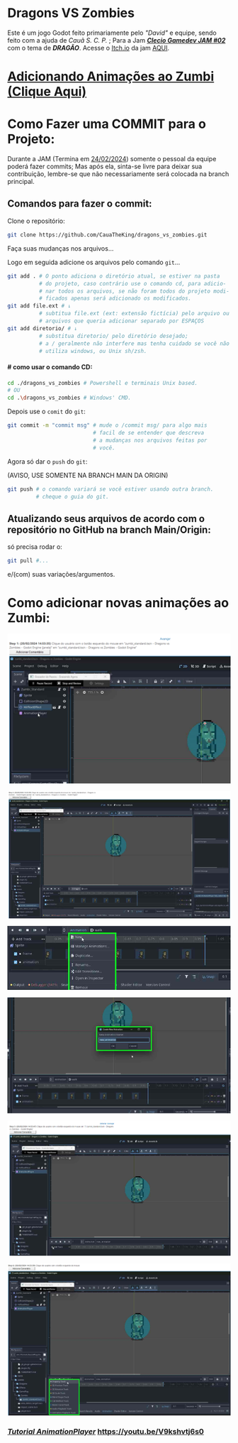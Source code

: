 
# Dragons VS Zombies

Este é um jogo Godot feito primariamente pelo *"David"* e equipe, sendo feito com a ajuda de *Cauã S. C. P.* ;
Para a Jam ***[Clecio Gamedev JAM #02](https://itch.io/jam/clecio-gamedev-jam-02)*** com o tema de ***DRAGÃO***. Acesse o [Itch.io](https://itch.io/jam/clecio-gamedev-jam-02) da jam [AQUI](https://itch.io/jam/clecio-gamedev-jam-02).


# [Adicionando Animações ao Zumbi (Clique Aqui)](https://github.com/CauaTheKing/dragons_vs_zombies/tree/main#como-adicionar-novas-anima%C3%A7%C3%B5es-ao-zumbi)


# Como Fazer uma COMMIT para o Projeto:

Durante a JAM (Termina em [24/02/2024](https://countingdownto.com/?c=5358335)) somente o pessoal da equipe poderá fazer commits;
Mas após ela, sinta-se livre para deixar sua contribuição, lembre-se que não necessariamente será colocada na branch principal.

## Comandos para fazer o commit:

Clone o repositório:

```sh
git clone https://github.com/CauaTheKing/dragons_vs_zombies.git
```

Faça suas mudanças nos arquivos...

Logo em seguida adicione os arquivos pelo comando ``git``...
```sh
git add . # O ponto adiciona o diretório atual, se estiver na pasta
		  # do projeto, caso contrário use o comando cd, para adicio-
		  # nar todos os arquivos, se não foram todos do projeto modi-
		  # ficados apenas será adicionado os modificados.
git add file.ext # ↓
		  # subtitua file.ext (ext: extensão fictícia) pelo arquivo ou
		  # arquivos que queria adicionar separado por ESPAÇOS
git add diretorio/ # ↓
		  # substitua diretorio/ pelo diretório desejado;
		  # a / geralmente não interfere mas tenha cuidado se você não
		  # utiliza windows, ou Unix sh/zsh.
```
#### \# como usar o comando CD:
```sh
cd ./dragons_vs_zombies # Powershell e terminais Unix based.
# OU
cd .\dragons_vs_zombies # Windows' CMD.
```
Depois use o ``comit`` do ``git``:
```sh
git commit -m "commit msg" # mude o /commit msg/ para algo mais
						   # facil de se entender que descreva
						   # a mudanças nos arquivos feitas por
						   # você.
```
Agora só dar o ``push`` do ``git``:

(AVISO, USE SOMENTE NA BRANCH MAIN DA ORIGIN)
```sh
git push # o comando variará se você estiver usando outra branch.
		 # cheque o guia do git.
```
## Atualizando seus arquivos de acordo com o repositório no GitHub na branch Main/Origin:
só precisa rodar o:
```sh
git pull #...
```
e/(com) suas variações/argumentos.

# Como adicionar novas animações ao Zumbi:

![Passo Número 1](./.step_by_step_zumbi_animation_player/1.png)

![Passo Número 2](./.step_by_step_zumbi_animation_player/2.png)

![Passo Número 3](./.step_by_step_zumbi_animation_player/3.png)

![Passo Número 4](./.step_by_step_zumbi_animation_player/4.png)

![Passo Número 5](./.step_by_step_zumbi_animation_player/5.png)

![Passo Número 6](./.step_by_step_zumbi_animation_player/6.png)

### ***[Tutorial AnimationPlayer](https://youtu.be/V9kshvtj6s0)*** https://youtu.be/V9kshvtj6s0
